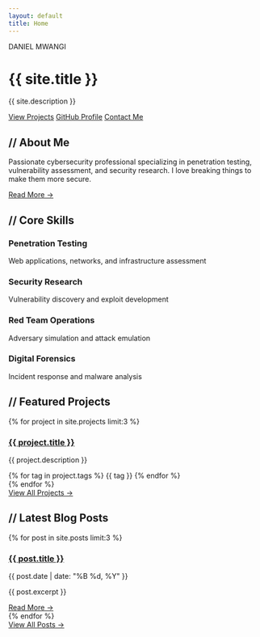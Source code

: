 ```yaml
---
layout: default
title: Home
---
```


<div class="hero">
  <div class="hero-content">
    <div class="glitch" data-text="DANIEL MWANGI">DANIEL MWANGI</div>
    <h1>{{ site.title }}</h1>
    <p class="tagline">{{ site.description }}</p>
    <div class="cta-buttons">
      <a href="/projects/" class="btn btn-primary">View Projects</a>
      <a href="https://github.com/gatiella" class="btn btn-secondary" target="_blank">GitHub Profile</a>
      <a href="/contact/" class="btn btn-secondary">Contact Me</a>
    </div>
  </div>
</div>

<section class="about-preview">
  <h2>// About Me</h2>
  <p>
    Passionate cybersecurity professional specializing in penetration testing, vulnerability assessment, 
    and security research. I love breaking things to make them more secure.
  </p>
  <a href="/about/" class="read-more">Read More →</a>
</section>

<section class="skills-preview">
  <h2>// Core Skills</h2>
  <div class="skills-grid">
    <div class="skill-card">
      <h3>Penetration Testing</h3>
      <p>Web applications, networks, and infrastructure assessment</p>
    </div>
    <div class="skill-card">
      <h3>Security Research</h3>
      <p>Vulnerability discovery and exploit development</p>
    </div>
    <div class="skill-card">
      <h3>Red Team Operations</h3>
      <p>Adversary simulation and attack emulation</p>
    </div>
    <div class="skill-card">
      <h3>Digital Forensics</h3>
      <p>Incident response and malware analysis</p>
    </div>
  </div>
</section>

<section class="recent-projects">
  <h2>// Featured Projects</h2>
  <div class="projects-grid">
    {% for project in site.projects limit:3 %}
    <div class="project-card">
      <h3><a href="{{ project.url | relative_url }}">{{ project.title }}</a></h3>
      <p>{{ project.description }}</p>
      <div class="project-tags">
        {% for tag in project.tags %}
        <span class="tag">{{ tag }}</span>
        {% endfor %}
      </div>
    </div>
    {% endfor %}
  </div>
  <a href="/projects/" class="view-all">View All Projects →</a>
</section>

<section class="recent-posts">
  <h2>// Latest Blog Posts</h2>
  <div class="posts-list">
    {% for post in site.posts limit:3 %}
    <article class="post-preview">
      <h3><a href="{{ post.url | relative_url }}">{{ post.title }}</a></h3>
      <p class="post-meta">{{ post.date | date: "%B %d, %Y" }}</p>
      <p>{{ post.excerpt }}</p>
      <a href="{{ post.url | relative_url }}" class="read-more">Read More →</a>
    </article>
    {% endfor %}
  </div>
  <a href="/blog/" class="view-all">View All Posts →</a>
</section>
